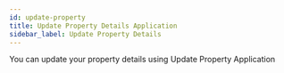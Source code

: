 ```yaml
---
id: update-property
title: Update Property Details Application
sidebar_label: Update Property Details 
---
```


You can update your property details using Update Property Application